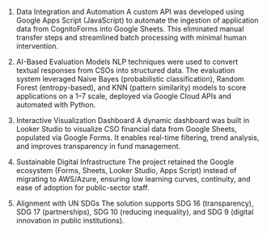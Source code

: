1. Data Integration and Automation
A custom API was developed using Google Apps Script (JavaScript) to automate the ingestion of application data from CognitoForms into Google Sheets. This eliminated manual transfer steps and streamlined batch processing with minimal human intervention.

2. AI-Based Evaluation Models
NLP techniques were used to convert textual responses from CSOs into structured data. The evaluation system leveraged Naive Bayes (probabilistic classification), Random Forest (entropy-based), and KNN (pattern similarity) models to score applications on a 1–7 scale, deployed via Google Cloud APIs and automated with Python.

3. Interactive Visualization Dashboard
A dynamic dashboard was built in Looker Studio to visualize CSO financial data from Google Sheets, populated via Google Forms. It enables real-time filtering, trend analysis, and improves transparency in fund management.

4. Sustainable Digital Infrastructure
The project retained the Google ecosystem (Forms, Sheets, Looker Studio, Apps Script) instead of migrating to AWS/Azure, ensuring low learning curves, continuity, and ease of adoption for public-sector staff.

5. Alignment with UN SDGs
The solution supports SDG 16 (transparency), SDG 17 (partnerships), SDG 10 (reducing inequality), and SDG 9 (digital innovation in public institutions).

